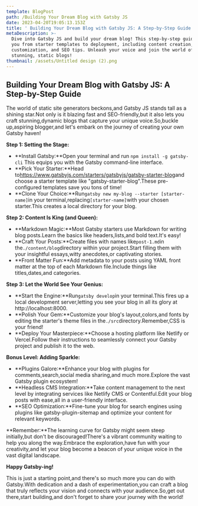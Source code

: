 ```yaml
---
template: BlogPost
path: /Building Your Dream Blog with Gatsby JS
date: 2023-04-20T19:05:13.153Z
title: ' Building Your Dream Blog with Gatsby JS: A Step-by-Step Guide'
metaDescription: >-
  Dive into Gatsby JS and build your dream blog! This step-by-step guide takes
  you from starter templates to deployment, including content creation,
  customization, and SEO tips. Unleash your voice and join the world of
  stunning, static blogs!
thumbnail: /assets/Untitled design (2).png
---
```

<!--StartFragment-->

## Building Your Dream Blog with Gatsby JS: A Step-by-Step Guide

The world of static site generators beckons,and Gatsby JS stands tall as a shining star.Not only is it blazing fast and SEO-friendly,but it also lets you craft stunning,dynamic blogs that capture your unique voice.So,buckle up,aspiring blogger,and let's embark on the journey of creating your own Gatsby haven!

**Step 1: Setting the Stage:**

* **Install Gatsby:**Open your terminal and run
`npm install -g gatsby-cli`
This equips you with the Gatsby command-line interface.
* **Pick Your Starter:**Head to<https://www.gatsbyjs.com/starters/gatsbyjs/gatsby-starter-blog>and choose a starter template like "gatsby-starter-blog".These pre-configured templates save you tons of time!
* **Clone Your Choice:**Run`gatsby new my-blog --starter [starter-name]`in your terminal,replacing`[starter-name]`with your chosen starter.This creates a local directory for your blog.

**Step 2: Content Is King (and Queen):**

* **Markdown Magic:**Most Gatsby starters use Markdown for writing blog posts.Learn the basics like headers,lists,and bold text.It's easy!
* **Craft Your Posts:**Create files with names like`post-1.md`in the`./content/blog`directory within your project.Start filling them with your insightful essays,witty anecdotes,or captivating stories.
* **Front Matter Fun:**Add metadata to your posts using YAML front matter at the top of each Markdown file.Include things like titles,dates,and categories.

**Step 3: Let the World See Your Genius:**

* **Start the Engine:**Run`gatsby develop`in your terminal.This fires up a local development server,letting you see your blog in all its glory at http://localhost:8000.
* **Polish Your Gem:**Customize your blog's layout,colors,and fonts by editing the starter's theme files in the`./src`directory.Remember,CSS is your friend!
* **Deploy Your Masterpiece:**Choose a hosting platform like Netlify or Vercel.Follow their instructions to seamlessly connect your Gatsby project and publish it to the web.

**Bonus Level: Adding Sparkle:**

* **Plugins Galore:**Enhance your blog with plugins for comments,search,social media sharing,and much more.Explore the vast Gatsby plugin ecosystem!
* **Headless CMS Integration:**Take content management to the next level by integrating services like Netlify CMS or Contentful.Edit your blog posts with ease,all in a user-friendly interface.
* **SEO Optimization:**Fine-tune your blog for search engines using plugins like gatsby-plugin-sitemap and optimize your content for relevant keywords.

**Remember:**The learning curve for Gatsby might seem steep initially,but don't be discouraged!There's a vibrant community waiting to help you along the way.Embrace the exploration,have fun with your creativity,and let your blog become a beacon of your unique voice in the vast digital landscape.

**Happy Gatsby-ing!**

This is just a starting point,and there's so much more you can do with Gatsby.With dedication and a dash of experimentation,you can craft a blog that truly reflects your vision and connects with your audience.So,get out there,start building,and don't forget to share your journey with the world!

<!--EndFragment-->
